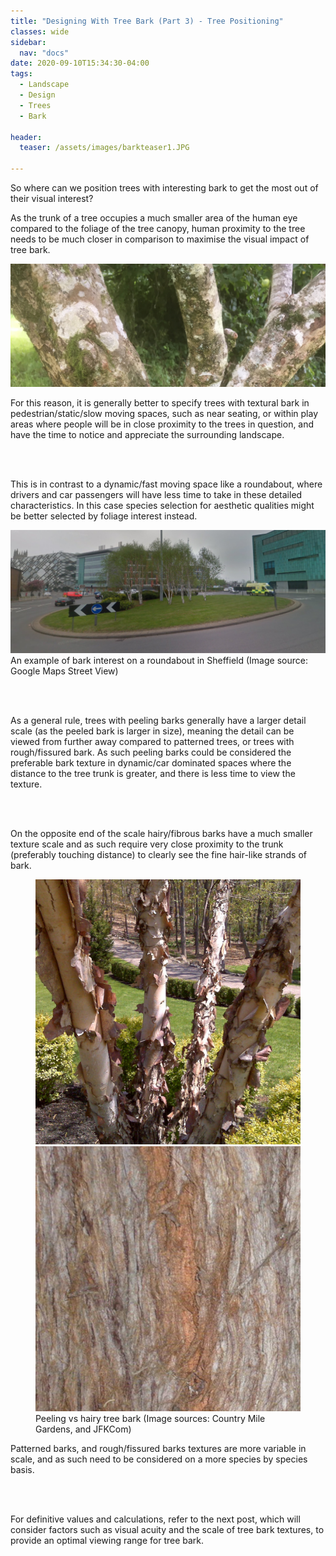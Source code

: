```yaml
---
title: "Designing With Tree Bark (Part 3) - Tree Positioning"
classes: wide
sidebar:
  nav: "docs"
date: 2020-09-10T15:34:30-04:00
tags:
  - Landscape
  - Design
  - Trees
  - Bark
  
header:
  teaser: /assets/images/barkteaser1.JPG
  
---
```


So where can we position trees with interesting bark to get the most out of their visual interest?

<p style="text-align: justify;">

As the trunk of a tree occupies a much smaller area of the human eye compared to the foliage of the tree canopy, human proximity to the tree needs to be much closer in comparison to maximise the visual impact of tree bark. 

</p>

<img src="/assets/images/barkteaser1.JPG" alt="no-alignment">


<p style="text-align: justify;">
  
For this reason, it is generally better to specify trees with textural bark in pedestrian/static/slow moving spaces, such as near seating, or within play areas where people will be in close proximity to the trees in question, and have the time to notice and appreciate the surrounding landscape. 

<br><br>

This is in contrast to a dynamic/fast moving space like a roundabout, where drivers and car passengers will have less time to take in these detailed characteristics. In this case species selection for aesthetic qualities might be better selected by foliage interest instead.

</p>

<img src="/assets/images/sheffieldroundabout.PNG" alt="">
<figcaption>An example of bark interest on a roundabout in Sheffield (Image source: Google Maps Street View)</figcaption>

<br><br>

<p style="text-align: justify;">

As a general rule, trees with peeling barks generally have a larger detail scale (as the peeled bark is larger in size), meaning the detail can be viewed from further away compared to patterned trees, or trees with rough/fissured bark. As such peeling barks could be considered the preferable bark texture in dynamic/car dominated spaces where the distance to the tree trunk is greater, and there is less time to view the texture.

<br><br>

On the opposite end of the scale hairy/fibrous barks have a much smaller texture scale and as such require very close proximity to the trunk (preferably touching distance) to clearly see the fine hair-like strands of bark.

</p>

<figure class="half">
    <a href="/assets/images/Betula nigra.jpg"><img src="/assets/images/Betula nigra.jpg"></a>
    <a href="/assets/images/Sequoia sempervirens2.jpg"><img src="/assets/images/Sequoia sempervirens2.jpg"></a>
    <figcaption>Peeling vs hairy tree bark (Image sources: Country Mile Gardens, and JFKCom)</figcaption>
</figure>


<p style="text-align: justify;">

Patterned barks, and rough/fissured barks textures are more variable in scale, and as such need to be considered on a more species by species basis.

<br><br>

For definitive values and calculations, refer to the next post, which will consider factors such as visual acuity and the scale of tree bark textures, to provide an optimal viewing range for tree bark.


</p>
